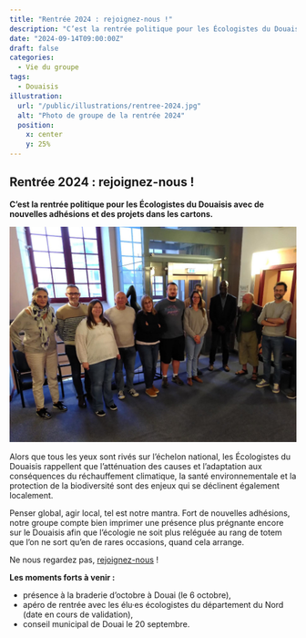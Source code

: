 ```yaml
---
title: "Rentrée 2024 : rejoignez-nous !"
description: "C’est la rentrée politique pour les Écologistes du Douaisis avec de nouvelles adhésions et des projets dans les cartons."
date: "2024-09-14T09:00:00Z"
draft: false
categories:
  - Vie du groupe
tags:
  - Douaisis
illustration:
  url: "/public/illustrations/rentree-2024.jpg"
  alt: "Photo de groupe de la rentrée 2024"
  position:
    x: center
    y: 25%
---
```


## Rentrée 2024 : rejoignez-nous !

**C’est la rentrée politique pour les Écologistes du Douaisis avec de nouvelles adhésions et des projets dans les cartons.**

![Photo de groupe de la rentrée 2024](/public/illustrations/rentree-2024.jpg)

Alors que tous les yeux sont rivés sur l’échelon national, les Écologistes du Douaisis rappellent que l’atténuation des causes et l’adaptation aux conséquences du réchauffement climatique, la santé environnementale et la protection de la biodiversité sont des enjeux qui se déclinent également localement.

Penser global, agir local, tel est notre mantra. Fort de nouvelles adhésions, notre groupe compte bien imprimer une présence plus prégnante encore sur le Douaisis afin que l’écologie ne soit plus reléguée au rang de totem que l’on ne sort qu’en de rares occasions, quand cela arrange.

Ne nous regardez pas, [rejoignez-nous](https://lesecologistes.fr/) !

**Les moments forts à venir :**
- présence à la braderie d’octobre à Douai (le 6 octobre),
- apéro de rentrée avec les élu·es écologistes du département du Nord (date en cours de validation),
- conseil municipal de Douai le 20 septembre.
